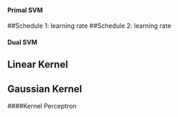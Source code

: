 #### Primal SVM
##Schedule 1: learning rate
##Schedule 2: learning rate
#### Dual SVM
## Linear Kernel
## Gaussian Kernel
####Kernel Perceptron
